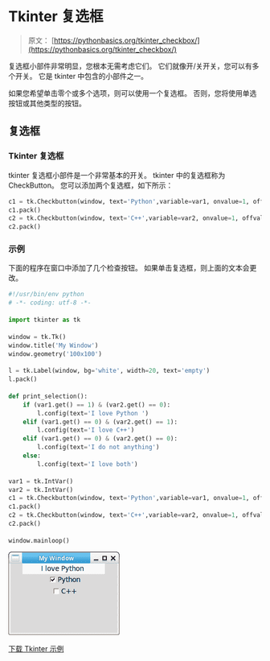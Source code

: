 # Tkinter 复选框

> 原文： [https://pythonbasics.org/tkinter_checkbox/](https://pythonbasics.org/tkinter_checkbox/)

复选框小部件非常明显，您根本无需考虑它们。 它们就像开/关开关，您可以有多个开关。 它是 tkinter 中包含的小部件之一。

如果您希望单击零个或多个选项，则可以使用一个复选框。 否则，您将使用单选按钮或其他类型的按钮。



## 复选框

### Tkinter 复选框

tkinter 复选框小部件是一个非常基本的开关。 tkinter 中的复选框称为 CheckButton。 您可以添加两个复选框，如下所示：

```py
c1 = tk.Checkbutton(window, text='Python',variable=var1, onvalue=1, offvalue=0, command=print_selection)
c1.pack()
c2 = tk.Checkbutton(window, text='C++',variable=var2, onvalue=1, offvalue=0, command=print_selection)
c2.pack()

```

### 示例

下面的程序在窗口中添加了几个检查按钮。 如果单击复选框，则上面的文本会更改。

```py
#!/usr/bin/env python
# -*- coding: utf-8 -*-

import tkinter as tk

window = tk.Tk()
window.title('My Window')
window.geometry('100x100')

l = tk.Label(window, bg='white', width=20, text='empty')
l.pack()

def print_selection():
    if (var1.get() == 1) & (var2.get() == 0):
        l.config(text='I love Python ')
    elif (var1.get() == 0) & (var2.get() == 1):
        l.config(text='I love C++')
    elif (var1.get() == 0) & (var2.get() == 0):
        l.config(text='I do not anything')
    else:
        l.config(text='I love both')

var1 = tk.IntVar()
var2 = tk.IntVar()
c1 = tk.Checkbutton(window, text='Python',variable=var1, onvalue=1, offvalue=0, command=print_selection)
c1.pack()
c2 = tk.Checkbutton(window, text='C++',variable=var2, onvalue=1, offvalue=0, command=print_selection)
c2.pack()

window.mainloop()

```

![tkinter checkbox](img/313eafe86a326c40ae5a767c1d4d8a9d.jpg)

[下载 Tkinter 示例](https://gum.co/ErLc)